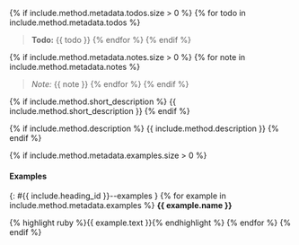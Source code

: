 {% if include.method.metadata.todos.size > 0 %}
{% for todo in include.method.metadata.todos %}
> **Todo:** {{ todo }}
{% endfor %}
{% endif %}

{% if include.method.metadata.notes.size > 0 %}
{% for note in include.method.metadata.notes %}
> *Note:* {{ note }}
{% endfor %}
{% endif %}

{% if include.method.short_description %}
{{ include.method.short_description }}
{% endif %}

{% if include.method.description %}
{{ include.method.description }}
{% endif %}

{% if include.method.metadata.examples.size > 0 %}
#### Examples
{: #{{ include.heading_id }}--examples }
{% for example in include.method.metadata.examples %}
**{{ example.name }}**

{% highlight ruby %}{{ example.text }}{% endhighlight %}
{% endfor %}
{% endif %}
